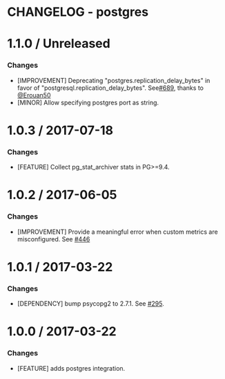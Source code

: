 # CHANGELOG - postgres

1.1.0 / Unreleased
==================

### Changes

* [IMPROVEMENT] Deprecating "postgres.replication_delay_bytes" in favor of "postgresql.replication_delay_bytes". See[#689][], thanks to [@Erouan50][]
* [MINOR] Allow specifying postgres port as string.

1.0.3 / 2017-07-18
==================

### Changes

* [FEATURE] Collect pg_stat_archiver stats in PG>=9.4.

1.0.2 / 2017-06-05
==================

### Changes

* [IMPROVEMENT] Provide a meaningful error when custom metrics are misconfigured. See [#446][]

1.0.1 / 2017-03-22
==================

### Changes

* [DEPENDENCY] bump psycopg2 to 2.7.1. See [#295][].

1.0.0 / 2017-03-22
==================

### Changes

* [FEATURE] adds postgres integration.

<!--- The following link definition list is generated by PimpMyChangelog --->
[#295]: https://github.com/Erouan50/integrations-core/issues/295
[#446]: https://github.com/Erouan50/integrations-core/issues/446
[#689]: https://github.com/Erouan50/integrations-core/issues/689
[@Erouan50]: https://github.com/Erouan50
